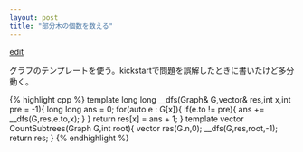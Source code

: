 ```yaml
---
layout: post
title: "部分木の個数を数える"
---
```


[edit](https://github.com/harufujimoto/harufujimoto.github.io/edit/master/_posts/graph/2020-09-01-count_subtrees.md)

グラフのテンプレートを使う。kickstartで問題を誤解したときに書いたけど多分動く。

{% highlight cpp %}
template<class T>
long long __dfs(Graph<T>& G,vector<long long>& res,int x,int pre = -1){
  long long ans = 0;
  for(auto e : G[x]){
    if(e.to != pre){
      ans += __dfs(G,res,e.to,x);
    }
  }
  return res[x] = ans + 1;
}
template<class T>
vector<long long> CountSubtrees(Graph<T> G,int root){
  vector<long long> res(G.n,0);
  __dfs(G,res,root,-1);
  return res;
}
{% endhighlight %}
